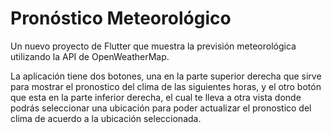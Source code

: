 # Pronóstico Meteorológico

Un nuevo proyecto de Flutter que muestra la previsión meteorológica utilizando la API de OpenWeatherMap.

La aplicación tiene dos botones, una en la parte superior derecha que sirve para mostrar el pronostico del clima de las siguientes horas, y el otro botón que esta en la parte inferior derecha, el cual te lleva a otra vista donde podrás seleccionar una ubicación para poder actualizar el pronostico del clima de acuerdo a la ubicación seleccionada.
